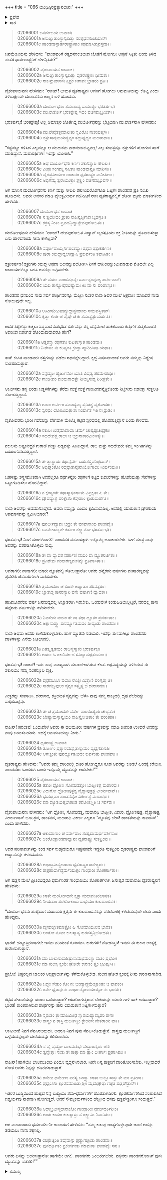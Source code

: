 +++
title = "066 ಯುಧಿಷ್ಠಿರಪ್ರತ್ಯಾನಯನಃ"
+++

<details><summary>ಪ್ರವೇಶ</summary>


।।   ಓಂ ಓಂ ನಮೋ ನಾರಾಯಣಾಯ।।   ಶ್ರೀ ವೇದವ್ಯಾಸಾಯ ನಮಃ ।।

ಶ್ರೀ ಕೃಷ್ಣದ್ವೈಪಾಯನ ವೇದವ್ಯಾಸ ವಿರಚಿತ  

**ಶ್ರೀ ಮಹಾಭಾರತ**

**ಸಭಾ ಪರ್ವ**

**ಅನುದ್ಯೂತ ಪರ್ವ**

**ಅಧ್ಯಾಯ 66**

</details>


<details><summary>ಸಾರ</summary>

ಧೃತರಾಷ್ಟ್ರನು ಪಾಂಡವರಿಗೆ ಗೆದ್ದ ರಾಜ್ಯವನ್ನು ಹಿಂದಿರುಗಿಸಿದುದನ್ನು ದುಃಶಾಸನನು ಅಣ್ಣನಿಗೆ ಹೇಳುವುದು (1-4). ದುರ್ಯೋಧನನು ಮಿತ್ರರೊಂದಿಗೆ ಸಮಾಲೋಚಿಸಿ, ಧೃತರಾಷ್ಟ್ರನಿಗೆ ಪಾಂಡವರನ್ನು ಪುನಃ ದ್ಯೂತಕ್ಕೆ ಕರೆಯಿಸಲು ಹೇಳುವುದು (5-23). ಧೃತರಾಷ್ಟ್ರನು ಮರುದ್ಯೂತಕ್ಕೆ ಅಪ್ಪಣೆಯನ್ನು ನೀಡುವುದು (24). ಸಭಾಸದರು ಮರುದ್ಯೂತವು ಬೇಡವೆನ್ನುವುದು (25-27). ಗಾಂಧಾರಿಯು ಧೃತರಾಷ್ಟ್ರನಿಗೆ ಮರುದ್ಯೂತದ ವಿರುದ್ಧ ಸಲಹೆ ನೀಡುವುದು (28-35). ಎಲ್ಲರ ಸಲಹೆಗಳನ್ನೂ ತಿರಸ್ಕರಿಸಿ ರಾಜನು ಮರುದ್ಯೂತಕ್ಕೆ ಆಜ್ಞೆಯನ್ನು ಮಾಡುವುದು (36-37).

</details>



> 02066001 ಜನಮೇಜಯ ಉವಾಚ।  
02066001a ಅನುಜ್ಞಾತಾಂಸ್ತಾನ್ವಿದಿತ್ವಾ ಸರತ್ನಧನಸಂಚಯಾನ್।   
02066001c ಪಾಂಡವಾನ್ಧಾರ್ತರಾಷ್ಟ್ರಾಣಾಂ ಕಥಮಾಸೀನ್ಮನಸ್ತದಾ।।

ಜನಮೇಜಯನು ಹೇಳಿದನು: “ಪಾಂಡವರಿಗೆ ರತ್ನಧನಸಂಚಯದ ಜೊತೆಗೆ ಹೋಗಲು ಅಪ್ಪಣೆ ಸಿಕ್ಕಿತು ಎಂದು ತಿಳಿದ ನಂತರ ಧಾರ್ತರಾಷ್ಟ್ರರಿಗೆ ಹೇಗನ್ನಿಸಿತು?”   

> 02066002 ವೈಶಂಪಾಯನ ಉವಾಚ।  
02066002a ಅನುಜ್ಞಾತಾಂಸ್ತಾನ್ವಿದಿತ್ವಾ ಧೃತರಾಷ್ಟ್ರೇಣ ಧೀಮತಾ।  
02066002c ರಾಜನ್ದುಃಶಾಸನಃ ಕ್ಷಿಪ್ರಂ ಜಗಾಮ ಭ್ರಾತರಂ ಪ್ರತಿ।।

ವೈಶಂಪಾಯನನು ಹೇಳಿದನು: “ರಾಜನ್! ಧೀಮತ ಧೃತರಾಷ್ಟ್ರನು ಅವರಿಗೆ ಹೋಗಲು ಅನುಮತಿಯನ್ನು ಕೊಟ್ಟ ಎಂದು ತಿಳಿದಾಕ್ಷಣವೇ ದುಃಶಾಸನನು ಅಣ್ಣನ ಬಳಿ ಹೋದನು.

> 02066003a ದುರ್ಯೋಧನಂ ಸಮಾಸಾದ್ಯ ಸಾಮಾತ್ಯಂ ಭರತರ್ಷಭ।   
02066003c ದುಃಖಾರ್ತೋ ಭರತಶ್ರೇಷ್ಠ ಇದಂ ವಚನಮಬ್ರವೀತ್।।

ಭರತರ್ಷಭ! ಭರತಶ್ರೇಷ್ಠ! ಅಲ್ಲಿ ಅಮಾತ್ಯರ ಜೊತೆಗಿದ್ದ ದುರ್ಯೋಧನನ್ನು ಭೆಟ್ಟಿಯಾಗಿ ದುಃಖಾರ್ತನಾಗಿ ಹೇಳಿದನು:

> 02066004a ದುಃಖೇನೈತತ್ಸಮಾನೀತಂ ಸ್ಥವಿರೋ ನಾಶಯತ್ಯಸೌ।  
02066004c ಶತ್ರುಸಾದ್ಗಮಯದ್ದ್ರವ್ಯಂ ತದ್ಬುಧ್ಯಧ್ವಂ ಮಹಾರಥಾಃ।।

“ಕಷ್ಟಪಟ್ಟು ಗಳಿಸಿದ ಎಲ್ಲವನ್ನೂ ಆ ಮುದುಕನು ನಾಶಮಾಡಿಬಿಟ್ಟನಲ್ಲ! ಎಲ್ಲ ಸಂಪತ್ತನ್ನೂ ಶತ್ರುಗಳಿಗೆ ಹೋಗುವ ಹಾಗೆ ಮಾಡಿದ್ದಾನೆ. ಮಹಾರಥಿಗಳೇ! ಇದನ್ನು ಯೋಚಿಸಿ.”

> 02066005a ಅಥ ದುರ್ಯೋಧನಃ ಕರ್ಣಃ ಶಕುನಿಶ್ಚಾಪಿ ಸೌಬಲಃ।  
02066005c ಮಿಥಃ ಸಂಗಮ್ಯ ಸಹಿತಾಃ ಪಾಂಡವಾನ್ಪ್ರತಿ ಮಾನಿನಃ।।  
02066006a ವೈಚಿತ್ರವೀರ್ಯಂ ರಾಜಾನಂ ಧೃತರಾಷ್ಟ್ರಂ ಮನೀಷಿಣಂ।   
02066006c ಅಭಿಗಮ್ಯ ತ್ವರಾಯುಕ್ತಾಃ ಶ್ಲಕ್ಷ್ಣಂ ವಚನಮಬ್ರುವನ್।।

ಆಗ ಮಾನಿನ ದುರ್ಯೋಧನನು ಕರ್ಣ ಮತ್ತು ಸೌಬಲ ಶಕುನಿಯರೊಡಗೂಡಿ ಒಟ್ಟಿಗೇ ಪಾಂಡವರ ಪ್ರತಿ ಸಂಚು ಹೂಡಿದನು. ಅವರು ಅವಸರ ಮಾಡಿ ವೈಚಿತ್ರವೀರ್ಯ ಮನೀಷಿಣಿ ರಾಜ ಧೃತರಾಷ್ಟ್ರನಲ್ಲಿಗೆ ಹೋಗಿ ಮೃದು ಮಾತುಗಳಿಂದ ಹೇಳಿದರು:

> 02066007 ದುರ್ಯೋಧನ ಉವಾಚ।  
02066007a ನ ತ್ವಯೇದಂ ಶ್ರುತಂ ರಾಜನ್ಯಜ್ಜಗಾದ ಬೃಹಸ್ಪತಿಃ।  
02066007c ಶಕ್ರಸ್ಯ ನೀತಿಂ ಪ್ರವದನ್ವಿದ್ವಾನ್ದೇವಪುರೋಹಿತಃ।।

ದುರ್ಯೋಧನನು ಹೇಳಿದನು: “ರಾಜನ್! ದೇವಪುರೋಹಿತ ವಿದ್ವಾನ್ ಬೃಹಸ್ಪತಿಯು ಶಕ್ರ ನೀತಿಯನ್ನು ಪ್ರತಿಪಾದಿಸುತ್ತಾ ಏನು ಹೇಳಿದನೆಂದು ನೀನು ಕೇಳಿಲ್ಲವೇ?

> 02066008a ಸರ್ವೋಪಾಯೈರ್ನಿಹಂತವ್ಯಾಃ ಶತ್ರವಃ ಶತ್ರುಕರ್ಷಣ।  
02066008c ಪುರಾ ಯುದ್ಧಾದ್ಬಲಾದ್ವಾಪಿ ಪ್ರಕುರ್ವಂತಿ ತವಾಹಿತಂ।।

ಶತ್ರುಕರ್ಷಣ! ಶತ್ರುಗಳು ಯುದ್ಧ ಅಥವಾ ಬಲವನ್ನುಪಯೋಗಿಸಿ ನಿನಗೆ ಹಾನಿಯನ್ನುಂಟುಮಾಡುವ ಮೊದಲೇ ಎಲ್ಲ ಉಪಾಯಗಳನ್ನೂ ಬಳಸಿ ಅವರನ್ನು ಬಗ್ಗಿಸಬೇಕು.

> 02066009a ತೇ ವಯಂ ಪಾಂಡವಧನೈಃ ಸರ್ವಾನ್ಸಂಪೂಜ್ಯ ಪಾರ್ಥಿವಾನ್।  
02066009c ಯದಿ ತಾನ್ಯೋಧಯಿಷ್ಯಾಮಃ ಕಿಂ ವಾ ನಃ ಪರಿಹಾಸ್ಯತಿ।।

ಪಾಂಡವರ ಧನದಿಂದ ನಾವು ಸರ್ವ ಪಾರ್ಥಿವರನ್ನೂ ಮೆಚ್ಚಿಸಿ ನಂತರ ನಾವು ಅವರ ಮೇಲೆ ಆಕ್ರಮಣ ಮಾಡಿದರೆ ನಾವು ಸೋಲುವುದೇ ಇಲ್ಲ.

> 02066010a ಅಹೀನಾಶೀವಿಷಾನ್ಕ್ರುದ್ಧಾನ್ದಂಶಾಯ ಸಮುಪಸ್ಥಿತಾನ್।  
02066010c ಕೃತ್ವಾ ಕಂಠೇ ಚ ಪೃಷ್ಠೇ ಚ ಕಃ ಸಮುತ್ಸ್ರಷ್ಟುಮರ್ಹತಿ।।

ಆದರೆ ಸಿಟ್ಟಿಗೆದ್ದು ಕಚ್ಚಲು ಸಿದ್ಧವಾದ ವಿಷಭರಿತ ಸರ್ಪವನ್ನು ತನ್ನ ಬೆನ್ನಮೇಲೆ ಹಾಕಿಕೊಂಡು ಕುತ್ತಿಗೆಗೆ ಸುತ್ತಿಕೊಂಡರೆ ಅದರಿಂದ ಬಿಡುಗಡೆ ಹೊಂದುವುದಾದರೂ ಹೇಗೆ?

> 02066011a ಆತ್ತಶಸ್ತ್ರಾ ರಥಗತಾಃ ಕುಪಿತಾಸ್ತಾತ ಪಾಂಡವಾಃ।  
02066011c ನಿಃಶೇಷಂ ನಃ ಕರಿಷ್ಯಂತಿ ಕ್ರುದ್ಧಾ ಹ್ಯಾಶೀವಿಷಾ ಯಥಾ।।

ತಾತ! ಕುಪಿತ ಪಾಂಡವರು ಶಸ್ತ್ರಗಳನ್ನು ಪಡೆದು ರಥವನ್ನೇರಿದ್ದಾರೆ. ಕೃದ್ಧ ವಿಷಸರ್ಪದಂತೆ ಅವರು ನಮ್ಮನ್ನು ನಿಶ್ಯೇಷ ನಾಶಪಡಿಸುತ್ತಾರೆ.

> 02066012a ಸನ್ನದ್ಧೋ ಹ್ಯರ್ಜುನೋ ಯಾತಿ ವಿವೃತ್ಯ ಪರಮೇಷುಧೀ।  
02066012c ಗಾಂಡೀವಂ ಮುಹುರಾದತ್ತೇ ನಿಃಯ್ವಸಂಶ್ಚ ನಿರೀಕ್ಷತೇ।।

ಅರ್ಜುನನು ತನ್ನ ಎರಡು ಬತ್ತಳಿಕೆಗಳನ್ನು ತೆರೆದು ಮತ್ತೆ ಮತ್ತೆ ಗಾಂಡೀವವನ್ನೆತ್ತಿಕೊಂಡು ನಿಟ್ಟಿಸುರು ಬಿಡುತ್ತಾ ಸುತ್ತಲೂ ನೋಡುತ್ತಿದ್ದಾನೆ.

> 02066013a ಗದಾಂ ಗುರ್ವೀಂ ಸಮುದ್ಯಮ್ಯ ತ್ವರಿತಶ್ಚ ವೃಕೋದರಃ।   
02066013c ಸ್ವರಥಂ ಯೋಜಯಿತ್ವಾಶು ನಿರ್ಯಾತ ಇತಿ ನಃ ಶ್ರುತಂ।।

ವೃಕೋದರನು ಭಾರೀ ಗದೆಯನ್ನು ವೇಗವಾಗಿ ಮೇಲೆತ್ತಿ ಕಟ್ಟಿದ ಸ್ವರಥದಲ್ಲಿ ಹೊರಡುತ್ತಿದ್ದಾನೆ ಎಂದು ಕೇಳಿದೆವು.

> 02066014a ನಕುಲಃ ಖಡ್ಗಮಾದಾಯ ಚರ್ಮ ಚಾಪ್ಯಷ್ಟಚಂದ್ರಕಂ।  
02066014c ಸಹದೇವಶ್ಚ ರಾಜಾ ಚ ಚಕ್ರುರಾಕಾರಮಿಂಗಿತೈಃ।।

ನಕುಲನು ಅಷ್ಟಚಂದ್ರಕ ಗುರಾಣಿ ಮತ್ತು ಖಡ್ಗವನ್ನು ಹಿಡಿದಿದ್ದಾನೆ. ರಾಜ ಮತ್ತು ಸಹದೇವರು ತಮ್ಮ ಇಂಗಿತಗಳನ್ನು ಬಹಿರಂಗಪಡಿಸುತ್ತಿದ್ದಾರೆ.

> 02066015a ತೇ ತ್ವಾಸ್ಥಾಯ ರಥಾನ್ಸರ್ವೇ ಬಹುಶಸ್ತ್ರಪರಿಚ್ಛದಾನ್।  
02066015c ಅಭಿಘ್ನಂತೋ ರಥವ್ರಾತಾನ್ಸೇನಾಯೋಗಾಯ ನಿರ್ಯಯುಃ।।

ಬಹಳಷ್ಟು ಶಸ್ತ್ರಸಮೇತರಾಗಿ ಅವರೆಲ್ಲರೂ ರಥಗಳನ್ನೇರಿ ರಥಗಳಿಗೆ ಕಟ್ಟಿದ ಕುದುರೆಗಳನ್ನು ಹೊಡೆಯುತ್ತಾ ಸೇನೆಗಳನ್ನು ಒಟ್ಟುಗೂಡಿಸಲು ಹೊರಟಿದ್ದಾರೆ.

> 02066016a ನ ಕ್ಷಂಸ್ಯಂತೇ ತಥಾಸ್ಮಾಭಿರ್ಜಾತು ವಿಪ್ರಕೃತಾ ಹಿ ತೇ।   
02066016c ದ್ರೌಪದ್ಯಾಶ್ಚ ಪರಿಕ್ಲೇಶಂ ಕಸ್ತೇಷಾಂ ಕ್ಷಂತುಮರ್ಹತಿ।।

ನಾವು ಅವರನ್ನು ಅವಮಾನಿಸಿದ್ದೇವೆ. ಅವರು ನಮ್ಮನ್ನು ಎಂದೂ ಕ್ಷಮಿಸುವುದಿಲ್ಲ. ಅವರಲ್ಲಿ ಯಾರುತಾನೆ ದ್ರೌಪದಿಯ ಅಪಮಾನವನ್ನು ಕ್ಷಮಿಸಿಯಾರು?

> 02066017a ಪುನರ್ದೀವ್ಯಾಮ ಭದ್ರಂ ತೇ ವನವಾಸಾಯ ಪಾಂಡವೈಃ।  
02066017c ಏವಮೇತಾನ್ವಶೇ ಕರ್ತುಂ ಶಕ್ಷ್ಯಾಮೋ ಭರತರ್ಷಭ।।

ಭರತರ್ಷಭ! ನಿನಗೆ ಮಂಗಳವಾಗಲಿ! ಪಾಂಡವರ ವನವಾಸಕ್ಕಾಗಿ ಇನ್ನೊಮ್ಮೆ ಜೂಜಾಡಬೇಕು. ಹೀಗೆ ಮಾತ್ರ ನಾವು ಅವರನ್ನು ವಶಪಡಿಸಿಕೊಳ್ಳಲು ಸಾಧ್ಯ.

> 02066018a ತೇ ವಾ ದ್ವಾದಶ ವರ್ಷಾಣಿ ವಯಂ ವಾ ದ್ಯೂತನಿರ್ಜಿತಾಃ।  
02066018c ಪ್ರವಿಶೇಮ ಮಹಾರಣ್ಯಮಜಿನೈಃ ಪ್ರತಿವಾಸಿತಾಃ।।

ಅವರಾಗಲೀ ನಾವಾಗಲೀ ಯಾರು ದ್ಯೂತದಲ್ಲಿ ಸೋಲುತ್ತಾರೋ ಅವರು ಹನ್ನೆರಡು ವರ್ಷಗಳು ಮಹಾರಣ್ಯವನ್ನು ಪ್ರವೇಶಿಸಿ ಜಿನಧಾರಿಗಳಾಗಿ ವಾಸಿಸಬೇಕು.

> 02066019a ತ್ರಯೋದಶಂ ಚ ಸಜನೇ ಅಜ್ಞಾತಾಃ ಪರಿವತ್ಸರಂ।   
02066019c ಜ್ಞಾತಾಶ್ಚ ಪುನರನ್ಯಾನಿ ವನೇ ವರ್ಷಾಣಿ ದ್ವಾದಶ।।

ಹದಿಮೂರನೆಯ ವರ್ಷ ಜನಮದ್ಯದಲ್ಲಿ ಅಜ್ಞಾತರಾಗಿ ಇರಬೇಕು. ಒಂದುವೇಳೆ ಕಂಡುಹಿಡಿಯಲ್ಪಟ್ಟರೆ, ವನದಲ್ಲಿ ಪುನಃ ಹನ್ನೆರಡು ವರ್ಷಗಳನ್ನು ಕಳೆಯಬೇಕು.

> 02066020a ನಿವಸೇಮ ವಯಂ ತೇ ವಾ ತಥಾ ದ್ಯೂತಂ ಪ್ರವರ್ತತಾಂ।  
02066020c ಅಕ್ಷಾನುಪ್ತ್ವಾ ಪುನರ್ದ್ಯೂತಮಿದಂ ದೀವ್ಯಂತು ಪಾಂಡವಾಃ।।

ನಾವು ಅಥವಾ ಅವರು ಉಳಿದುಕೊಳ್ಳಬೇಕು. ಹಾಗೆ ದ್ಯೂತವು ನಡೆಯಲಿ. ಇದನ್ನು ಪಣವಾಗಿಟ್ಟು ಪಾಂಡವರು ದಾಳಗಳನ್ನು ಎಸೆದು ಜೂಜಾಡಲಿ.

> 02066021a ಏತತ್ಕೃತ್ಯತಮಂ ರಾಜನ್ನಸ್ಮಾಕಂ ಭರತರ್ಷಭ।  
02066021c ಅಯಂ ಹಿ ಶಕುನಿರ್ವೇದ ಸವಿದ್ಯಾಮಕ್ಷಸಂಪದಂ।।

ಭರತರ್ಷಭ! ರಾಜನ್! ಇದು ನಾವು ಮುಖ್ಯವಾಗಿ ಮಾಡಬೇಕಾಗಿರುವ ಕೆಲಸ. ಅಕ್ಷವಿದ್ಯೆಯನ್ನು ತಿಳಿದಿರುವ ಈ ಶಕುನಿಯು ನಮ್ಮ ಸಂಪನ್ಮೂಲ ವ್ಯಕ್ತಿ.

> 02066022a ದೃಢಮೂಲಾ ವಯಂ ರಾಜ್ಯೇ ಮಿತ್ರಾಣಿ ಪರಿಗೃಹ್ಯ ಚ।  
02066022c ಸಾರವದ್ವಿಪುಲಂ ಸೈನ್ಯಂ ಸತ್ಕೃತ್ಯ ಚ ದುರಾಸದಂ।।

ಮಿತ್ರರನ್ನು ಸಂಪಾದಿಸಿ, ದುರಾಸದ, ಶಕ್ತಿಯುತ ಸೈನ್ಯವನ್ನು ಬೆಳೆಸಿ ನಾವು ನಮ್ಮ ರಾಜ್ಯದಲ್ಲಿ ದೃಢ ನೆಲೆಯನ್ನು ಸಾಧಿಸಬಲ್ಲೆವು.

> 02066023a ತೇ ಚ ತ್ರಯೋದಶೇ ವರ್ಷೇ ಪಾರಯಿಷ್ಯಂತಿ ಚೇದ್ವ್ರತಂ।  
02066023c ಜೇಷ್ಯಾಮಸ್ತಾನ್ವಯಂ ರಾಜನ್ರೋಚತಾಂ ತೇ ಪರಂತಪ।।

ರಾಜನ್! ಪರಂತಪ! ಒಂದುವೇಳೆ ಅವರು ಈ ಹದಿಮೂರು ವರ್ಷಗಳ ವ್ರತವನ್ನು ಮಾಡಿ ಜೀವಂತ ಉಳಿದರೆ ಅವರನ್ನು ನಾವು ಜಯಿಸಬಹುದು. ಇದಕ್ಕೆ ಅನುಮತಿಯನ್ನು ನೀಡು.”

> 02066024 ಧೃತರಾಷ್ಟ್ರ ಉವಾಚ।  
02066024a ತೂರ್ಣಂ ಪ್ರತ್ಯಾನಯಸ್ವೈತಾನ್ಕಾಮಂ ವ್ಯಧ್ವಗತಾನಪಿ।   
02066024c ಆಗಚ್ಛಂತು ಪುನರ್ದ್ಯೂತಮಿದಂ ಕುರ್ವಂತು ಪಾಂಡವಾಃ।।

ಧೃತರಾಷ್ಟ್ರನು ಹೇಳಿದನು: “ಅವರು ತಮ್ಮ ದಾರಿಯಲ್ಲಿ ದೂರ ಹೋಗಿದ್ದರೂ ಕೂಡ ಅವರನ್ನು ಕೂಡಲೆ ಹಿಂದಕ್ಕೆ ಕರೆಯಿರಿ. ಪಾಂಡವರು ಹಿಂದುರಿಗಿ ಬಂದು ಇನ್ನೊಮ್ಮೆ ದ್ಯೂತವನ್ನು ಆಡಬೇಕು!””

> 02066025 ವೈಶಂಪಾಯನ ಉವಾಚ।  
02066025a ತತೋ ದ್ರೋಣಃ ಸೋಮದತ್ತೋ ಬಾಹ್ಲೀಕಶ್ಚ ಮಹಾರಥಃ।  
02066025c ವಿದುರೋ ದ್ರೋಣಪುತ್ರಶ್ಚ ವೈಶ್ಯಾಪುತ್ರಶ್ಚ ವೀರ್ಯವಾನ್।।  
02066026a ಭೂರಿಶ್ರವಾಃ ಶಾಂತನವೋ ವಿಕರ್ಣಶ್ಚ ಮಹಾರಥಃ।  
02066026c ಮಾ ದ್ಯೂತಮಿತ್ಯಭಾಷಂತ ಶಮೋಽಸ್ತ್ವಿತಿ ಚ ಸರ್ವಶಃ।।

ವೈಶಂಪಾಯನನು ಹೇಳಿದನು: “ಆಗ ದ್ರೋಣ, ಸೋಮದತ್ತ, ಮಹಾರಥಿ ಬಾಹ್ಲೀಕ, ವಿದುರ, ದ್ರೋಣಪುತ್ರ, ವೈಶ್ಯಾಪುತ್ರ, ವೀರ್ಯವಾನ್ ಭೂರಿಶ್ರವ, ಶಾಂತನವ, ಮಹಾರಥಿ ವಿಕರ್ಣ ಎಲ್ಲರೂ “ದ್ಯೂತವು ಬೇಡ! ಶಾಂತತೆಯನ್ನು ಕಾಪಾಡಿರಿ!” ಎಂದು ಹೇಳಿದರು.

> 02066027a ಅಕಾಮಾನಾಂ ಚ ಸರ್ವೇಷಾಂ ಸುಹೃದಾಮರ್ಥದರ್ಶಿನಾಂ।  
02066027c ಅಕರೋತ್ಪಾಂಡವಾಹ್ವಾನಂ ಧೃತರಾಷ್ಟ್ರಃ ಸುತಪ್ರಿಯಃ।।

ಅದರ ಪರಿಣಾಮಗಳನ್ನು ಕಂಡ ಸರ್ವ ಸುಹೃದಯರೂ ಇಷ್ಟಪಡದೇ ಇದ್ದರೂ ಸುತಪ್ರಿಯ ಧೃತರಾಷ್ಟ್ರನು ಪಾಂಡವರಿಗೆ ಆಹ್ವಾನವನ್ನು ಕಳುಹಿಸಿದನು.

> 02066028a ಅಥಾಬ್ರವೀನ್ಮಹಾರಾಜ ಧೃತರಾಷ್ಟ್ರಂ ಜನೇಶ್ವರಂ।  
02066028c ಪುತ್ರಹಾರ್ದಾದ್ಧರ್ಮಯುಕ್ತಂ ಗಾಂಧಾರೀ ಶೋಕಕರ್ಶಿತಾ।।

ಆಗ ಪುತ್ರನ ಮೇಲೆ ಪ್ರೀತಿಯಿದ್ದರೂ ಧರ್ಮನಿರತೆ ಗಾಂಧಾರಿಯು ಶೋಕಾರ್ತಳಾಗಿ ಜನೇಶ್ವರ ಮಹಾರಾಜ ಧೃತರಾಷ್ಟ್ರನಿಗೆ ಹೇಳಿದಳು:

> 02066029a ಜಾತೇ ದುರ್ಯೋಧನೇ ಕ್ಷತ್ತಾ ಮಹಾಮತಿರಭಾಷತ।  
02066029c ನೀಯತಾಂ ಪರಲೋಕಾಯ ಸಾಧ್ವಯಂ ಕುಲಪಾಂಸನಃ।।

“ದುರ್ಯೋಧನನು ಹುಟ್ಟಿದಾಗ ಮಹಾಮತಿ ಕ್ಷತ್ತನು ಈ ಕುಲಪಾಂಸನನನ್ನು ಪರಲೋಕಕ್ಕೆ ಕಳುಹಿಸುವುದೇ ಲೇಸು ಎಂದು ಹೇಳಿದ್ದನು.

> 02066030a ವ್ಯನದಜ್ಜಾತಮಾತ್ರೋ ಹಿ ಗೋಮಾಯುರಿವ ಭಾರತ।  
02066030c ಅಂತೋ ನೂನಂ ಕುಲಸ್ಯಾಸ್ಯ ಕುರವಸ್ತನ್ನಿಬೋಧತ।।

ಭಾರತ! ಹುಟ್ಟುತ್ತಿರುವಾಗಲೇ ಇವನು ನರಿಯಂತೆ ಕೂಗಿದನು. ಕುರುಗಳೇ! ನೋಡುತ್ತಿರಿ! ಇವನು ಈ ಕುಲದ ಅಂತ್ಯಕ್ಕೆ ಕಾರಣನಾಗುತ್ತಾನೆ.

> 02066031a ಮಾ ಬಾಲಾನಾಮಶಿಷ್ಟಾನಾಮಭಿಮಂಸ್ಥಾ ಮತಿಂ ಪ್ರಭೋ।  
02066031c ಮಾ ಕುಲಸ್ಯ ಕ್ಷಯೇ ಘೋರೇ ಕಾರಣಂ ತ್ವಂ ಭವಿಷ್ಯಸಿ।।

ಪ್ರಭೋ! ಶಿಷ್ಟರಲ್ಲದ ಬಾಲಕರ ಅಭಿಪ್ರಾಯಗಳನ್ನು ತೆಗೆದುಕೊಳ್ಳಬೇಡ. ಕುಲದ ಘೋರ ಕ್ಷಯಕ್ಕೆ ನೀನು ಕಾರಣನಾಗಬೇಡ.

> 02066032a ಬದ್ಧಂ ಸೇತುಂ ಕೋ ನು ಭಿಂದ್ಯಾದ್ಧಮೇಚ್ಚಾಂತಂ ಚ ಪಾವಕಂ।  
02066032c ಶಮೇ ಧೃತಾನ್ಪುನಃ ಪಾರ್ಥಾನ್ಕೋಪಯೇತ್ಕೋ ನು ಭಾರತ।।

ಕಟ್ಟಿದ ಸೇತುವೆಯನ್ನು ಯಾರು ಒಡೆಯುತ್ತಾರೆ? ಆರಿಹೋಗುತ್ತಿರುವ ಬೆಂಕಿಯನ್ನು ಯಾರು ಗಾಳಿ ಹಾಕಿ ಉರಿಸುತ್ತಾರೆ? ಭಾರತ! ಶಾಂತರಾಗಿರುವ ಪಾರ್ಥರನ್ನು ಪುನಃ ಯಾರುತಾನೆ ಸಿಟ್ಟಿಗೇಳಿಸುತ್ತಾರೆ?

> 02066033a ಸ್ಮರಂತಂ ತ್ವಾಮಾಜಮೀಢ ಸ್ಮಾರಯಿಷ್ಯಾಮ್ಯಹಂ ಪುನಃ।  
02066033c ಶಾಸ್ತ್ರಂ ನ ಶಾಸ್ತಿ ದುರ್ಬುದ್ಧಿಂ ಶ್ರೇಯಸೇ ವೇತರಾಯ ವಾ।।

ಆಜಮೀಡ! ನಿನಗೆ ನೆನಪಿರಬಹುದು. ಆದರೂ ನಿನಗೆ ಪುನಃ ನೆನಪಿಸಿಕೊಡುತ್ತೇನೆ. ಶಾಸ್ತ್ರವು ದುರ್ಬುದ್ಧಿಗೆ ಒಳ್ಳೆಯದನ್ನಲ್ಲದೇ ಬೇರೆಯದನ್ನು ಕಲಿಸಲಾರದು.

> 02066034a ನ ವೈ ವೃದ್ಧೋ ಬಾಲಮತಿರ್ಭವೇದ್ರಾಜನ್ಕಥಂ ಚನ।  
02066034c ತ್ವನ್ನೇತ್ರಾಃ ಸಂತು ತೇ ಪುತ್ರಾ ಮಾ ತ್ವಾಂ ದೀರ್ಣಾಃ ಪ್ರಹಾಸಿಷುಃ।।

ರಾಜನ್! ಹಾಗೆಯೇ ಬಾಲಮತಿಯು ಎಂದೂ ವೃದ್ಧನೆನಿಸಲಾರ. ನೀನೇ ನಿನ್ನ ಪುತ್ರರಿಗೆ ದಾರಿತೋರಿಸಬೇಕು. ಇಲ್ಲವಾದರೆ ಸೋತ ಅವರು ನಿನ್ನನ್ನು ದೂರಮಾಡುತ್ತಾರೆ.

> 02066035a ಶಮೇನ ಧರ್ಮೇಣ ಪರಸ್ಯ ಬುದ್ಧ್ಯಾ
	ಜಾತಾ ಬುದ್ಧಿಃ ಸಾಸ್ತು ತೇ ಮಾ ಪ್ರತೀಪಾ।   
> 02066035c ಪ್ರಧ್ವಂಸಿನೀ ಕ್ರೂರಸಮಾಹಿತಾ ಶ್ರೀಃ
	ಮೃದುಪ್ರೌಢಾ ಗಚ್ಛತಿ ಪುತ್ರಪೌತ್ರಾನ್।।  

ಇತರರ ಬುದ್ಧಿಯಿಂದ ಹುಟ್ಟಿದ ನಿನ್ನ ಬುದ್ಧಿಯು ಶಮ-ಧರ್ಮಗಳಿಗೆ ಹೊರತಾಗದಿರಲಿ. ಕ್ರೂರಕರ್ಮಗಳಿಂದ ಸಂಪಾದಿಸಿದ ಐಶ್ವರ್ಯವು ನಾಶವಾಗಿ ಹೋಗುತ್ತದೆ. ಆದರೆ ಸೌಮ್ಯಕರ್ಮಗಳಿಂದ ಹೆಚ್ಚಿಸಿದ ಧನವು ಪುತ್ರಪೌತ್ರರಿಗೂ ಸಂದುತ್ತದೆ.”

> 02066036a ಅಥಾಬ್ರವೀನ್ಮಹಾರಾಜೋ ಗಾಂಧಾರೀಂ ಧರ್ಮದರ್ಶಿನೀಂ।  
02066036c ಅಂತಃ ಕಾಮಂ ಕುಲಸ್ಯಾಸ್ತು ನ ಶಕ್ಷ್ಯಾಮಿ ನಿವಾರಿತುಂ।।

ಆಗ ಮಹಾರಾಜನು ಧರ್ಮದರ್ಶಿನೀ ಗಾಂಧಾರಿಗೆ ಹೇಳಿದನು: “ನಮ್ಮ ಕುಲವು ಅಂತ್ಯಗೊಳ್ಳುವುದೇ ಆದರೆ ಅದನ್ನು ತಡೆಯಲು ನಾನು ಶಕ್ಯನಿಲ್ಲ.

> 02066037a ಯಥೇಚ್ಛಂತಿ ತಥೈವಾಸ್ತು ಪ್ರತ್ಯಾಗಚ್ಛಂತು ಪಾಂಡವಾಃ।  
02066037c ಪುನರ್ದ್ಯೂತಂ ಪ್ರಕುರ್ವಂತು ಮಾಮಕಾಃ ಪಾಂಡವೈಃ ಸಹ।।

ಅವರು ಏನನ್ನು ಬಯಸುತ್ತಾರೋ ಹಾಗೆಯೇ ಆಗಲಿ. ಪಾಂಡವರು ಹಿಂದಿರುಗಬೇಕು. ನನ್ನವರು ಪಾಂಡವರೊಂದಿಗೆ ಪುನಃ ದ್ಯೂತವನ್ನು ನಡೆಸಲಿ!””


<details><summary>ಸಮಾಪ್ತಿ</summary>


ಇತಿ ಶ್ರೀ ಮಹಾಭಾರತೇ ಸಭಾಪರ್ವಣಿ ಅನುದ್ಯೂತಪರ್ವಣಿ ಯುಧಿಷ್ಠಿರಪ್ರತ್ಯಾನಯನೇ ಷಟ್‌ಷಷ್ಟಿತಮೋಽಧ್ಯಾಯಃ।।  
ಇದು ಶ್ರೀ ಮಹಾಭಾರತದಲ್ಲಿ ಸಭಾಪರ್ವದಲ್ಲಿ ಅನುದ್ಯೂತಪರ್ವದಲ್ಲಿ ಯುಧಿಷ್ಠಿರನನ್ನು ಪುನಃ ಕರೆಯಿಸಿದ್ದುದು ಎನ್ನುವ ಅರವತ್ತಾರನೆಯ ಅಧ್ಯಾಯವು.


</details>
